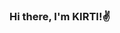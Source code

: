 ### Hi there, I'm KIRTI!✌️



<!--
**Kirti-Gupta12/Kirti-Gupta12** is a ✨ _special_ ✨ repository because its `README.md` (this file) appears on your GitHub profile.

Here are some ideas to get you started:
 ![hi](https://user-images.githubusercontent.com/87939523/186597189-c0c3dadc-f110-4914-8aa5-2b7fca3e7990.gif)

- 🔭 I’m currently working on ...
- 🌱 I’m currently learning ...
- 👯 I’m looking to collaborate on ...
- 🤔 I’m looking for help with ...
- 💬 Ask me about ...
- 📫 How to reach me: ...
- 😄 Pronouns: ...
- ⚡ Fun fact: ...
-->

